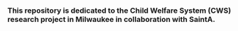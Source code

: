 ### This repository is dedicated to the Child Welfare System (CWS) research project in Milwaukee in collaboration with SaintA.
